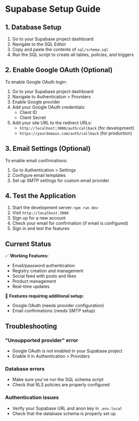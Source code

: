 # Supabase Setup Guide

## 1. Database Setup

1. Go to your Supabase project dashboard
2. Navigate to the SQL Editor
3. Copy and paste the contents of `sql/schema.sql`
4. Run the SQL script to create all tables, policies, and triggers

## 2. Enable Google OAuth (Optional)

To enable Google OAuth login:

1. Go to your Supabase project dashboard
2. Navigate to Authentication > Providers
3. Enable Google provider
4. Add your Google OAuth credentials:
   - Client ID
   - Client Secret
5. Add your site URL to the redirect URLs:
   - `http://localhost:3000/auth/callback` (for development)
   - `https://yourdomain.com/auth/callback` (for production)

## 3. Email Settings (Optional)

To enable email confirmations:

1. Go to Authentication > Settings
2. Configure email templates
3. Set up SMTP settings for custom email provider

## 4. Test the Application

1. Start the development server: `npm run dev`
2. Visit `http://localhost:3000`
3. Sign up for a new account
4. Check your email for confirmation (if email is configured)
5. Sign in and test the features

## Current Status

✅ **Working Features:**
- Email/password authentication
- Registry creation and management
- Social feed with posts and likes
- Product management
- Real-time updates

🚧 **Features requiring additional setup:**
- Google OAuth (needs provider configuration)
- Email confirmations (needs SMTP setup)

## Troubleshooting

### "Unsupported provider" error
- Google OAuth is not enabled in your Supabase project
- Enable it in Authentication > Providers

### Database errors
- Make sure you've run the SQL schema script
- Check that RLS policies are properly configured

### Authentication issues
- Verify your Supabase URL and anon key in `.env.local`
- Check that the database schema is properly set up

